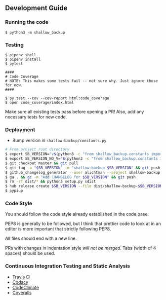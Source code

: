 ## Development Guide

### Running the code

`$ python3 -m shallow_backup`

### Testing

```shell
$ pipenv shell
$ pipenv install
$ pytest

####
# Code Coverage
# NOTE: This makes some tests fail -- not sure why. Just ignore those for now.
####

$ py.test --cov --cov-report html:code_coverage 
$ open code_coverage/index.html
```

Make sure all existing tests pass before opening a PR!
Also, add any necessary tests for new code.


### Deployment

- Bump version in `shallow-backup/constants.py`

```bash
# From project root directory
$ export SB_VERSION="v$(python3 -c "from shallow_backup.constants import ProjInfo; print(ProjInfo.VERSION)")"
$ export SB_VERSION_NO_V="$(python3 -c "from shallow_backup.constants import ProjInfo; print(ProjInfo.VERSION)")"
$ git checkout master && git pull
$ git tag -a "$SB_VERSION" -m "shallow-backup $SB_VERSION" && git push
$ github_changelog_generator --user alichtman --project shallow-backup
$ ga . && gc -m "Add CHANGELOG for $SB_VERSION" && git push
$ rm -rf dist/* && python3 setup.py sdist
$ hub release create $SB_VERSION --file dist/shallow-backup-$SB_VERSION_NO_V.tar.gz -m "shallow-backup $SB_VERSION"
$ pypiup
```

### Code Style

You should follow the code style already established in the code base.

PEP8 is generally to be followed, but I think that prettier code to look at in an editor is more important that strictly following PEP8. 

All files should end with a new line.

PRs with changes in indentation style _will not be merged._ Tabs (width of 4 spaces) should be used.

### Continuous Integration Testing and Static Analysis

+ [Travis CI](https://travis-ci.com/alichtman/shallow-backup)
+ [Codacy](https://app.codacy.com/project/alichtman/shallow-backup/dashboard)
+ [CodeClimate](https://codeclimate.com/github/alichtman/shallow-backup)
+ [Coveralls](https://coveralls.io/github/alichtman/shallow-backup)

